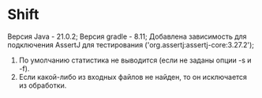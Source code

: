 # Shift
Версия Java - 21.0.2;
Версия gradle - 8.11;
Добавлена зависимость для подключения AssertJ для тестирования ('org.assertj:assertj-core:3.27.2');
1. По умолчанию статистика не выводится (если не заданы опции -s и -f).
2. Если какой-либо из входных файлов не найден, то он исключается из обработки.






